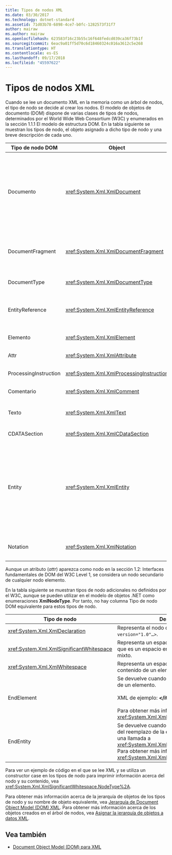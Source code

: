 ```yaml
---
title: Tipos de nodos XML
ms.date: 03/30/2017
ms.technology: dotnet-standard
ms.assetid: 71d03b78-6898-4ce7-b0fc-1282573f31f7
author: mairaw
ms.author: mairaw
ms.openlocfilehash: 623583f16c23b55c16f648fedcd039ca36f73b1f
ms.sourcegitcommit: 6eac9a01ff5d70c6d18460324c016a3612c5e268
ms.translationtype: HT
ms.contentlocale: es-ES
ms.lasthandoff: 09/17/2018
ms.locfileid: "45597622"
---
```

# <a name="types-of-xml-nodes"></a>Tipos de nodos XML
Cuando se lee un documento XML en la memoria como un árbol de nodos, el tipo de nodo se decide al crear los nodos. El modelo de objetos de documento (DOM) dispone de varias clases de tipos de nodos, determinados por el World Wide Web Consortium (W3C) y enumerados en la sección 1.1.1 El modelo de estructura DOM. En la tabla siguiente se muestran los tipos de nodo, el objeto asignado a dicho tipo de nodo y una breve descripción de cada uno.  
  
|Tipo de nodo DOM|Object|Descripción|  
|-------------------|------------|-----------------|  
|Documento|<xref:System.Xml.XmlDocument>|Contenedor de todos los nodos del árbol. También se conoce como la raíz del documento, que no siempre coincide con el elemento raíz.|  
|DocumentFragment|<xref:System.Xml.XmlDocumentFragment>|Contenedor temporal de uno o varios nodos sin estructura de árbol.|  
|DocumentType|<xref:System.Xml.XmlDocumentType>|Representa el nodo `<!DOCTYPE…>`.|  
|EntityReference|<xref:System.Xml.XmlEntityReference>|Representa el texto de referencias a entidades sin expandir.|  
|Elemento|<xref:System.Xml.XmlElement>|Representa un nodo de elemento.|  
|Attr|<xref:System.Xml.XmlAttribute>|Atributo de un elemento.|  
|ProcessingInstruction|<xref:System.Xml.XmlProcessingInstruction>|Nodo de instrucción de procesamiento.|  
|Comentario|<xref:System.Xml.XmlComment>|Nodo de comentario.|  
|Texto|<xref:System.Xml.XmlText>|Texto que pertenece a un elemento o atributo.|  
|CDATASection|<xref:System.Xml.XmlCDataSection>|Representa CDATA.|  
|Entity|<xref:System.Xml.XmlEntity>|Representa las declaraciones `<!ENTITY…>` de un documento XML, desde un subconjunto de definición de tipo de documento (DTD) interno o desde DTD externas y entidades de parámetros.|  
|Notation|<xref:System.Xml.XmlNotation>|Representa una notación declarada en la DTD.|  
  
 Aunque un atributo (*attr*) aparezca como nodo en la sección 1.2: Interfaces fundamentales de DOM del W3C Level 1, se considera un nodo secundario de cualquier nodo elemento.  
  
 En la tabla siguiente se muestran tipos de nodo adicionales no definidos por el W3C, aunque se pueden utilizar en el modelo de objetos .NET como enumeraciones **XmlNodeType**. Por tanto, no hay columna Tipo de nodo DOM equivalente para estos tipos de nodo.  
  
|Tipo de nodo|Descripción|  
|---------------|-----------------|  
|<xref:System.Xml.XmlDeclaration>|Representa el nodo de declaración `<?xml version="1.0"…>`.|  
|<xref:System.Xml.XmlSignificantWhitespace>|Representa un espacio en blanco significativo, que es un espacio en blanco en contenido mixto.|  
|<xref:System.Xml.XmlWhitespace>|Representa un espacio en blanco en el contenido de un elemento.|  
|EndElement|Se devuelve cuando **XmlReader** llega al final de un elemento.<br /><br /> XML de ejemplo: **\</item>**<br /><br /> Para obtener más información, vea <xref:System.Xml.XmlNodeType>.|  
|EndEntity|Se devuelve cuando **XmlReader** llega al final del reemplazo de la entidad como resultado de una llamada a <xref:System.Xml.XmlReader.ResolveEntity%2A>. Para obtener más información, vea <xref:System.Xml.XmlNodeType>.|  
  
 Para ver un ejemplo de código en el que se lee XML y se utiliza un constructor case en los tipos de nodo para imprimir información acerca del nodo y su contenido, vea <xref:System.Xml.XmlSignificantWhitespace.NodeType%2A>.  
  
 Para obtener más información acerca de la jerarquía de objetos de los tipos de nodo y su nombre de objeto equivalente, vea [Jerarquía de Document Object Model (DOM) XML](../../../../docs/standard/data/xml/xml-document-object-model-dom-hierarchy.md). Para obtener más información acerca de los objetos creados en el árbol de nodos, vea [Asignar la jerarquía de objetos a datos XML](../../../../docs/standard/data/xml/mapping-the-object-hierarchy-to-xml-data.md).  
  
## <a name="see-also"></a>Vea también

- [Document Object Model (DOM) para XML](../../../../docs/standard/data/xml/xml-document-object-model-dom.md)
